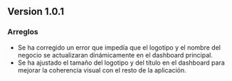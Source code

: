 ## Version 1.0.1

### Arreglos

- Se ha corregido un error que impedía que el logotipo y el nombre del negocio se actualizaran dinámicamente en el dashboard principal.
- Se ha ajustado el tamaño del logotipo y del título en el dashboard para mejorar la coherencia visual con el resto de la aplicación.
